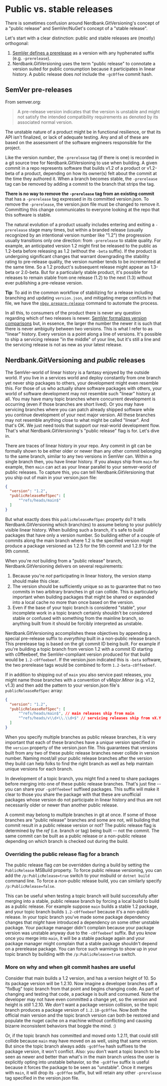 # Public vs. stable releases

There is sometimes confusion around Nerdbank.GitVersioning's concept of a "public release"
and SemVer/NuGet's concept of a "stable release".

Let's start with a clear distinction: public and stable releases are (mostly) orthogonal:

1. [SemVer defines a prerelease](https://semver.org/#spec-item-9) as a version with any hyphenated suffix (e.g. `-prerelease`).
1. Nerdbank.GitVersioning uses the term "public release" to connotate a version suited for public consumption because it participates in linear history. A public release does *not* include the `-gc0ffee` commit hash.

## SemVer pre-releases

From semver.org:

> A pre-release version indicates that the version is unstable and might not satisfy the intended compatibility requirements as denoted by its associated normal version.

The unstable nature of a product might be in functional resilience, or that its API isn't finalized, or lack of adequate testing.
Any and all of these are based on the assessment of the software engineers responsible for the project.

Like the version *number*, the `-prerelease` tag (if there is one) is recorded in a git source tree for Nerdbank.GitVersioning to use when building.
A given commit in a repo represents software that builds v1.2 of a product or v1.2-beta of a product, depending on how its owner(s) felt about the commit at the time they authored it.
When a branch becomes stable, the `-prerelease` tag can be removed by adding a commit to the branch that strips the tag.

**There is no way to remove the `-prerelease` tag from an existing commit** that has a `-prerelease` tag expressed in its committed version.json.
To remove the `-prerelease`, the version.json file must be changed to remove it.
Committing this change communicates to everyone looking at the repo that this software is stable.

The natural evolution of a product usually includes entering and exiting a `-prerelease` stage many times, but within a branded release (usually recognized by an intentional version number like "1.2") the progression usually transitions only one direction: from `-prerelease` to stable quality.
For example, an anticipated version 1.2 might first be released to the public as 1.2-beta before releasing as 1.2 (without the `-beta` suffix).
If the product is undergoing significant changes that warrant downgrading the stability rating to pre-release quality, the version number tends to be incremented at the same time.
So a 1.2 product's subsequent release might appear as 1.3-beta or 2.0-beta.
But for a particularly stable product, it's possible for releases to remain stable from one release (1.2) to the next (1.3) without ever publishing a pre-release version.

**Tip**: To aid in the common workflow of stabilizing for a release including branching and updating `version.json`, and mitigating merge conflicts in that file, we have the [`nbgv prepare-release`][nbgv_prepare-release] command to automate the process.

In all this, to consumers of the product there is never any question regarding which of two releases is newer.
[SemVer formalizes version comparisons](https://semver.org/#spec-item-11) but, in essence, the larger the number the newer it is such that there is never ambiguity between two versions.
This is what I refer to as "linear" history.
Every version is a point along a line of versions.
It's possible to ship a servicing release "in the middle" of your line, but it's still a line and the servicing release is not as new as your latest release.

## Nerdbank.GitVersioning and *public* releases

The SemVer-world of linear history is a fantasy enjoyed by the outside world.
If you live in a services world and deploy constantly from one branch yet never ship packages to others, your development might even resemble this.
For those of us who actually share software packages with others, your world of software development may not resemble such "linear" history at all.
You may have many topic branches where concurrent development is occurring (even if those branches are short lived).
Or you may have servicing branches where you can patch already shipped software while you continue development of your next major version.
All these branches may not resemble anything close to what might be called "linear".
And that's OK. We just need tools that support our real-world development flow.
That's what Nerdbank.GitVersioning's "public release" flag is for. Let's dive in.

There are traces of linear history in your repo.
Any commit in git can be formally shown to be either older or newer than any other commit belonging to the same branch, similar to any two versions in SemVer can.
Within a single branch then, you have linear history.
If you always ship from `main` for example, then `main` can act as your linear parallel to your semver-world of public releases.
To capture this, you can tell Nerdbank.GitVersioning that you ship out of main in your version.json file:

```json
{
  "version": "1.2",
  "publicReleaseRefSpec": [
      "^refs/heads/main$"
  ]
}
```

But what exactly does this `publicReleaseRefSpec` property do?
It tells Nerdbank.GitVersioning which branch(es) to assume belong to your publicly visible linear history.
When building such a branch, it's safe to build packages that have only a version number.
So building either of a couple of commits along the main branch where 1.2 is the specified version might produce a package versioned as 1.2.5 for the 5th commit and 1.2.9 for the 9th commit.

When you're *not* building from a "public release" branch, Nerdbank.GitVersioning delivers on several requirements:

1. Because you're *not* participating in linear history, the version stamp should make this clear.
1. The version should be sufficiently unique so as to guarantee that no two commits in two arbitrary branches in git can collide. This is particularly important when building packages that might be shared or expanded into a local cache no more than once based on the version.
1. Even if the base of your topic branch is considered "stable", your incomplete work in a topic branch certainly shouldn't be considered stable or confused with something from the mainline branch, so anything built from it should be forcibly interpreted as unstable.

Nerdbank.GitVersioning accomplishes these objectives by appending a special pre-release suffix to _everything_ built in a non-public release branch. This prerelease tag is based on the git commit ID being built.
For example if you're building a topic branch from version 1.2 with a commit ID starting with c0ffeebeef, the SemVer-compliant version produced for that build would be `1.2-c0ffeebeef`. If the version.json indicated this is `-beta` software, the two prerelease tags would be combined to form `1.2-beta-c0ffeebeef`.

If in addition to shipping out of `main` you also service past releases, you might name those branches with a convention of v*Major*.*Minor* (e.g. v1.2, v1.3) and then add the pattern to your version.json file's `publicReleaseRefSpec` array:

```json
{
  "version": "1.2",
  "publicReleaseRefSpec": [
      "^refs/heads/main$", // main releases ship from main
      "^refs/heads/v\\d+\\.\\d+$" // servicing releases ship from vX.Y branches
  ]
}
```

When you specify multiple branches as public release branches, it is very important that each of these branches have a *unique* version specified in the `version` property of the version.json file.
This guarantees that versions built from any two of these public release branches never collide in version number.
Naming most/all your public release branches after the version they build can help folks to find the right branch as well as help maintain unique versions for each branch.

In development of a topic branch, you might find a need to share packages before merging into one of these public release branches.
That's just fine -- you can share your `-gc0ffeebeef` suffixed packages.
This suffix will make it clear to those you share the package with that these are unofficial packages whose version do not participate in linear history and thus are not necessarily older or newer than another public release.

A commit may belong to multiple branches in git at once.
If some of those branches are "public release" branches and some are not, will building that commit result in a public release version or not?
The public release flag is determined by the *ref* (i.e. branch or tag) being built -- not the commit.
The same commit can be built as a public release or a non-public release depending on which branch is checked out during the build.

### Overriding the public release flag for a branch

The public release flag *can* be overridden during a build by setting the `PublicRelease` MSBuild property.
To force public release versioning, you can add the `/p:PublicRelease=true` switch to your msbuild or `dotnet build` command line.
To force a *non*-public release build, you can similarly specify `/p:PublicRelease=false`.

This can be useful when testing a topic branch will build successfully after merging into a stable, public release branch by forcing a local build to build as a public release.
For example suppose `main` builds a stable 1.2 package, and your topic branch builds `1.2-c0ffeebeef` because it's a non-public release.
In your topic branch you've made some package dependency changes that *might* have introduced a dependency on some other unstable package.
Your package manager didn't complain because your package version was unstable anyway due to the `-c0ffeebeef` suffix.
But you know once you merge into `main`, it will be a stable package again and your package manager might complain that a stable package shouldn't depend on a prerelease package.
You can force such warnings to show up in your topic branch by building with the `/p:PublicRelease=true` switch.

### More on why and when git commit hashes are useful

Consider that main builds a 1.2 version, and has a version height of 10. So its package version will be 1.2.10. Now imagine a developer branches off a "fixBug" topic branch from that point and begins changing code. As part of changing and testing that code, a package is built and consumed. Note the developer may not have even committed a change yet, so the version and height is *still* 1.2.10. We *don't* want a package version collision, so the topic branch produces a package version of `1.2.10-gc0ffee`. Now *both* the official main version and the topic branch version can both be restored and populate the nuget cache on a machine without conflicting and causing bizarre inconsistent behaviors that boggle the mind. :)

Or, if the topic branch *has* committed and moved onto 1.2.11, that could still collide because `main` may have moved on as well, using that same version. But since the topic branch always adds `-gc0ffee` hash suffixes to the package version, it won't conflict.
Also: you don't want a topic branch to be seen as newer and better than what's in the main branch unless the user is explicitly opting into unstable behavior, so the `-gc0ffee` suffix is useful because it forces the package to be seen as "unstable". Once it merges with `main`, it will drop its `-gc0ffee` suffix, but will retain any other `-prerelease` tag specified in the version.json file.

[nbgv_prepare-release]: https://dotnet.github.io/Nerdbank.GitVersioning/docs/nbgv-cli.html#preparing-a-release
